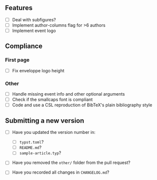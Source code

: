 
## Features

- [ ] Deal with subfigures?
- [ ] Implement author-columns flag for >6 authors
- [ ] Implement event logo

## Compliance

### First page

- [ ] Fix enveloppe logo height

### Other

- [ ] Handle missing event info and other optional arguments
- [ ] Check if the smallcaps font is compliant
- [ ] Code and use a CSL reproduction of BibTeX's plain bibliography style

## Submitting a new version

- [ ] Have you updated the version number in:
    - [ ] `typst.toml`?
    - [ ] `README.md`?
    - [ ] `sample-article.typ`?
- [ ] Have you removed the `other/` folder from the pull request?
- [ ] Have you recorded all changes in `CHANGELOG.md`?


